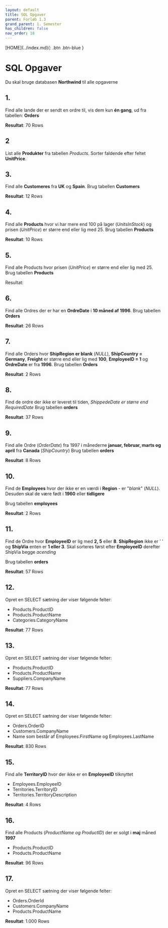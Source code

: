 ```yaml
---
layout: default
title: SQL Opgaver
parent: Forløb 1.3
grand_parent: 1. Semester
has_children: false
nav_order: 18
---
```


<span class="fs-1">
[HOME](../index.md){: .btn .btn-blue }
</span>

# SQL Opgaver
Du skal bruge databasen **Northwind** til alle opgaverne

## 1.
Find alle lande der er sendt en ordre til, vis dem kun **én gang**, ud fra tabellen: **Orders**

**Resultat**: 70 Rows

## 2
List alle **Produkter** fra tabellen *Products*.
Sorter faldende efter feltet **UnitPrice**.

## 3.
Find alle **Customeres** fra **UK** og **Spain**.
Brug tabellen **Customers**

**Resultat**: 12 Rows

## 4.
Find alle **Products** hvor vi har mere end 100 på lager (*UnitsInStock*) og prisen (*UnitPrice*) er større end eller lig med 25.
Brug tabellen **Products**

**Resultat**: 10 Rows

## 5.
Find alle Products hvor prisen (*UnitPrice*) er større end eller lig med 25.
Brug tabellen **Products**

Resultat:

## 6.
Find alle Ordres der er har en **OrdreDate** i **10 måned af 1996**.
Brug tabellen **Orders**

**Resultat**: 26 Rows

## 7.
Find alle Orders hvor **ShipRegion er blank** (*NULL*), **ShipCountry = Germany**, **Freight** er større end eller lig med **100**, **EmployeeID = 1** og **OrdreDate** er fra **1996**.
Brug tabellen **Orders**

**Resultat**: 2 Rows

## 8.
Find de ordre der ikke er leveret til tiden, *ShippedeDate er større end RequiredDate*
Brug tabellen **orders**

**Resultat**: 37 Rows

## 9.
Find alle Ordre (*OrderDate*) fra 1997 i månederne **januar, februar, marts og april** fra **Canada** (*ShipCountry*)
Brug tabellen **orders**

**Resultat**: 8 Rows

## 10.
Find de **Employees** hvor der ikke er en værdi i **Region** - er "*blank*" (*NULL*). Desuden skal de være født i **1960** eller **tidligere**

Brug tabellen **employees**

**Resultat**: 2 Rows

## 11.
Find de Ordre hvor **EmployeeID** er lig med **2, 5** eller **8**. **ShipRegion** ikke er ’ ’ og **ShipVia** enten er **1 eller 3**. Skal sorteres først efter **EmployeeID** derefter ShipVia begge *acending*

Brug tabellen **orders**

**Resultat**: 57 Rows

## 12.
Opret en SELECT sætning der viser følgende felter:

- Products.ProductID
- Products.ProductName
- Categories.CategoryName

**Resultat**: 77 Rows

## 13.
Opret en SELECT sætning der viser følgende felter:

- Products.ProductID
- Products.ProductName
- Suppliers.CompanyName

**Resultat**: 77 Rows

## 14.
Opret en SELECT sætning der viser følgende felter:

- Orders.OrderID
- Customers.CompanyName
- Name som består af Employees.FirstName og Employees.LastName

**Resultat**: 830 Rows

## 15.
Find alle **TerritoryID** hvor der ikke er en **EmployeeID** tilknyttet

- Employees.EmployeeID
- Territories.TerritoryID
- Territories.TerritoryDescription

**Resultat**: 4 Rows

## 16.
Find alle Products (*ProductName og ProductID*) der er solgt i **maj** måned **1997**

- Products.ProductID
- Products.ProductName

**Resultat**: 96 Rows

## 17.
Opret en SELECT sætning der viser følgende felter:

- Orders.OrderId
- Customers.CompanyName
- Products.ProductName

**Resultat**: 1.000 Rows